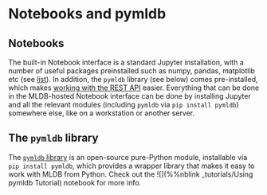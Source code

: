 # Notebooks and pymldb

## Notebooks

The built-in Notebook interface is a standard Jupyter installation, with a number of useful packages preinstalled such as numpy, pandas, matplotlib etc (see [list](licenses.md)). In addition, the `pymldb` library (see below) comes pre-installed, which makes [working with the REST API](WorkingWithRest.md) easier. Everything that can be done in the MLDB-hosted Notebook interface can be done by installing Jupyter and all the relevant modules (including `pymldb` via `pip install pymldb`) somewhere else, like on a workstation or another server.

## The `pymldb` library

The [`pymldb` library](http://github.com/datacratic/pymldb)  is an open-source pure-Python module, installable via `pip install pymldb`, which provides a wrapper library that makes it easy to work with MLDB from Python. Check out the ![](%%nblink _tutorials/Using pymldb Tutorial) notebook for more info.